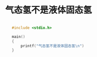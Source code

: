 # 气态氢不是液体固态氢

 ```c

    #include <stdio.h>

    main()
    {
        printf("气态氢不是液体固态氢\n")
    }
    
```

